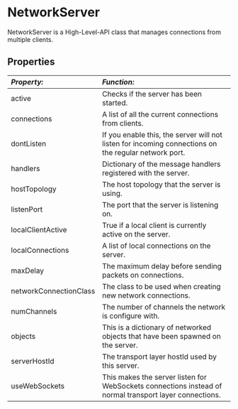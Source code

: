 NetworkServer 
==============

NetworkServer is a High-Level-API class that manages connections from multiple clients.


Properties
----------

|**_Property:_** |**_Function:_** |
|:---|:---|
|active           |Checks if the server has been started.|
|connections      |A list of all the current connections from clients.|
|dontListen       |If you enable this, the server will not listen for incoming connections on the regular network port.|
|handlers         |Dictionary of the message handlers registered with the server.|
|hostTopology     |The host topology that the server is using.|
|listenPort       |The port that the server is listening on.|
|localClientActive|True if a local client is currently active on the server.|
|localConnections |A list of local connections on the server.|
|maxDelay         |The maximum delay before sending packets on connections.|
|networkConnectionClass|The class to be used when creating new network connections.|
|numChannels      |The number of channels the network is configure with.
|objects          |This is a dictionary of networked objects that have been spawned on the server.|
|serverHostId     |The transport layer hostId used by this server.|
|useWebSockets    |This makes the server listen for WebSockets connections instead of normal transport layer connections.|
